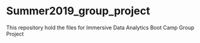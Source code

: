 # Summer2019_group_project
This repository hold the files for Immersive Data Analytics Boot Camp Group Project
